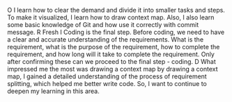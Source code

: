 O
I learn how to clear the demand and divide it into smaller tasks and steps. To make it visualized, I learn how to draw context map. Also, I also learn some basic knowledge of Git and how use it correctly with commit message.
R
	Fresh 
I
	Coding is the final step. Before coding, we need to have a clear and accurate understanding of the requirements. What is the requirement, what is the purpose of the requirement, how to complete the requirement, and how long will it take to complete the requirement. Only after confirming these can we proceed to the final step - coding.
D
	What impressed me the most was drawing a context map by drawing a context map, I gained a detailed understanding of the process of requirement splitting, which helped me better write code. So, I want to continue to deepen my learning in this area.
